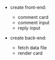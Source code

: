 - create front-end:
    - comment card
    - comment input
    - reply input

- create back-end:
    - fetch data file
    - render card
